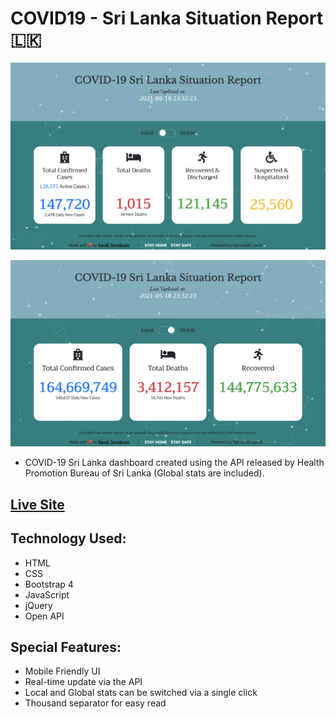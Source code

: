 # COVID19 - Sri Lanka Situation Report 🇱🇰

![covid19-sl](https://github.com/kalharatennakoon/covid19-sl/blob/main/images/covid19-sl-local.png?raw=true)

![covid19-sl](https://github.com/kalharatennakoon/covid19-sl/blob/main/images/covid19-sl-global.png?raw=true)

* COVID-19 Sri Lanka dashboard created using the API released by Health Promotion Bureau of Sri Lanka (Global stats are included).
## [Live Site](https://covid19-stats-sl.netlify.app)

## Technology Used:
* HTML
* CSS
* Bootstrap 4
* JavaScript
* jQuery
* Open API

## Special Features:
* Mobile Friendly UI
* Real-time update via the API
* Local and Global stats can be switched via a single click
* Thousand separator for easy read

